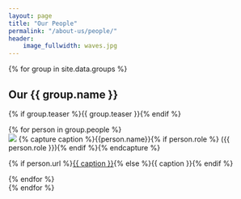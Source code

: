 ```yaml
---
layout: page
title: "Our People"
permalink: "/about-us/people/"
header:
    image_fullwidth: waves.jpg
---
```


{% for group in site.data.groups %}
## Our {{ group.name }}
{% if group.teaser %}{{ group.teaser }}{% endif %}
<div class="people" id="{{ group.name }}">
    {% for person in group.people %}
    <div class="person">
    <img src="{{ site.urlimg }}people/{{ person.img }}">
    {% capture caption %}{{person.name}}{% if person.role %} ({{ person.role }}){% endif %}{% endcapture %}
    <p>{% if person.url %}<a href="{{ site.baseurl }}{{ person.url }}">{{ caption }}</a>{% else %}{{ caption }}{% endif %}</p>
    </div>
    {% endfor %}
</div>
{% endfor %}
